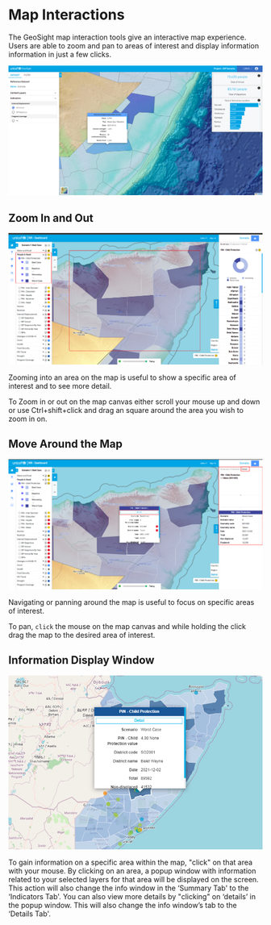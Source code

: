 # Map Interactions

The GeoSight map interaction tools give an interactive map experience. Users are able to zoom and pan to areas of interest and display information information in just a few clicks.

![Map Interactions ](img/map_interactions_cover.png)

## Zoom In and Out

![Zooming in ](img/zoom.png)

Zooming into an area on the map is useful to show a specific area of interest and to see more detail.

To Zoom in or out on the map canvas either scroll your mouse up and down or use Ctrl+shift+click and drag an square around the area you wish to zoom in on.

## Move Around the Map

![Moving Around the Map ](img/panning.png)

Navigating or panning around the map is useful to focus on specific areas of interest.

To pan, `click` the mouse on the map canvas and while holding the click drag the map to the desired area of interest.

## Information Display Window

![Information Display Window](img/popup-info.png)

To gain information on a specific area within the map, "click" on that area with your mouse.
By clicking on an area, a popup window with information related to your selected layers for that area will be displayed on the screen.
This action will also change the info window in the ‘Summary Tab' to the ‘Indicators Tab'.
You can also view more details by "clicking" on ‘details’ in the popup window. This will also change the info window’s tab to the ‘Details Tab'.
